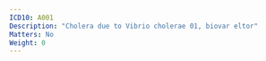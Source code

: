 ```yaml
---
ICD10: A001
Description: "Cholera due to Vibrio cholerae 01, biovar eltor"
Matters: No
Weight: 0
---
```


